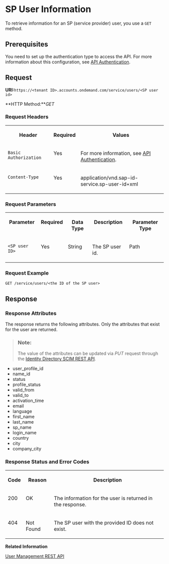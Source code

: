 <!-- loiodc96d56f2a234a129a4be6eed9a1d5e0 -->

# SP User Information

To retrieve information for an SP \(service provider\) user, you use a `GET` method.



<a name="loiodc96d56f2a234a129a4be6eed9a1d5e0__section_mbm_1xk_fdb"/>

## Prerequisites

You need to set up the authentication type to access the API. For more information about this configuration, see [API Authentication](../Operation-Guide/api-authentication-9d200d5.md).



## Request

**URI:**`https://<tenant ID>.accounts.ondemand.com/service/users/<SP user id>`

**HTTP Method:***GET*



### Request Headers


<table>
<tr>
<th valign="top">

Header



</th>
<th valign="top">

Required



</th>
<th valign="top">

Values



</th>
</tr>
<tr>
<td valign="top">

`Basic Authorization`



</td>
<td valign="top">

Yes



</td>
<td valign="top">

For more information, see [API Authentication](../Operation-Guide/api-authentication-9d200d5.md).



</td>
</tr>
<tr>
<td valign="top">

`Content-Type`



</td>
<td valign="top">

Yes



</td>
<td valign="top">

application/vnd.sap-id-service.sp-user-id+xml



</td>
</tr>
</table>



### Request Parameters


<table>
<tr>
<th valign="top">

Parameter



</th>
<th valign="top">

Required



</th>
<th valign="top">

Data Type



</th>
<th valign="top">

Description



</th>
<th valign="top">

Parameter Type



</th>
</tr>
<tr>
<td valign="top">

`<SP user ID>`



</td>
<td valign="top">

Yes



</td>
<td valign="top">

String



</td>
<td valign="top">

The SP user id.



</td>
<td valign="top">

Path



</td>
</tr>
</table>



### Request Example

```
GET /service/users/<the ID of the SP user>
```



## Response



### Response Attributes

The response returns the following attributes. Only the attributes that exist for the user are returned.

> ### Note:  
> The value of the attributes can be updated via *PUT* request through the [Identity Directory SCIM REST API](https://api.sap.com/api/IdDS_SCIM/resource).

-   user\_profile\_id
-   name\_id
-   status
-   profile\_status
-   valid\_from
-   valid\_to
-   activation\_time
-   email
-   language
-   first\_name
-   last\_name
-   sp\_name
-   login\_name
-   country
-   city
-   company\_city



### Response Status and Error Codes


<table>
<tr>
<th valign="top">

Code



</th>
<th valign="top">

Reason



</th>
<th valign="top">

Description



</th>
</tr>
<tr>
<td valign="top">

200



</td>
<td valign="top">

OK



</td>
<td valign="top">

The information for the user is returned in the response.



</td>
</tr>
<tr>
<td valign="top">

404



</td>
<td valign="top">

Not Found



</td>
<td valign="top">

The SP user with the provided ID does not exist.



</td>
</tr>
</table>



**Related Information**  


[User Management REST API](user-management-rest-api-e6bb70d.md "This REST API allows you to implement a request for user management, such as user registration, as well as SP user retrieval, deactivation and deletion.")

